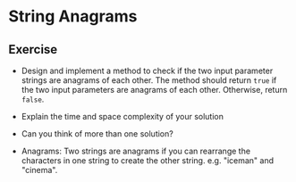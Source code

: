 # String Anagrams

## Exercise
* Design and implement a method to check if the two input parameter strings are anagrams of each other. 
  The method should return `true` if the two input parameters are anagrams of each other. Otherwise, return `false`.
* Explain the time and space complexity of your solution
* Can you think of more than one solution?

* Anagrams: Two strings are anagrams if you can rearrange the characters in one string to create the other string. e.g. "iceman" and "cinema".
